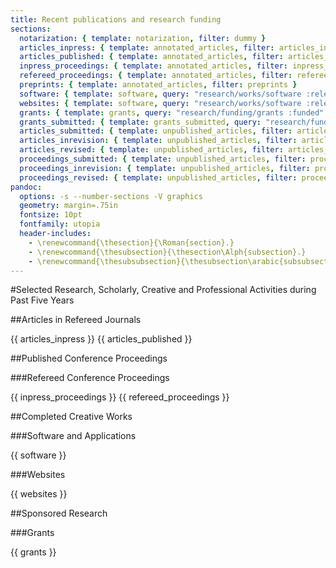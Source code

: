 ```yaml
---
title: Recent publications and research funding
sections:
  notarization: { template: notarization, filter: dummy }
  articles_inpress: { template: annotated_articles, filter: articles_inpress }
  articles_published: { template: annotated_articles, filter: articles_published }
  inpress_proceedings: { template: annotated_articles, filter: inpress_proceedings }
  refereed_proceedings: { template: annotated_articles, filter: refereed_proceedings }
  preprints: { template: annotated_articles, filter: preprints }
  software: { template: software, query: "research/works/software :released +date" }
  websites: { template: software, query: "research/works/software :released +date" }
  grants: { template: grants, query: "research/funding/grants :funded" }
  grants_submitted: { template: grants_submitted, query: "research/funded/grants :submitted" }
  articles_submitted: { template: unpublished_articles, filter: articles_submitted }
  articles_inrevision: { template: unpublished_articles, filter: articles_inrevision }
  articles_revised: { template: unpublished_articles, filter: articles_revised }
  proceedings_submitted: { template: unpublished_articles, filter: proceedings_submitted }
  proceedings_inrevision: { template: unpublished_articles, filter: proceedings_inrevision }
  proceedings_revised: { template: unpublished_articles, filter: proceedings_revised }
pandoc:
  options: -s --number-sections -V graphics
  geometry: margin=.75in
  fontsize: 10pt
  fontfamily: utopia
  header-includes:
    - \renewcommand{\thesection}{\Roman{section}.}
    - \renewcommand{\thesubsection}{\thesection\Alph{subsection}.}
    - \renewcommand{\thesubsubsection}{\thesubsection\arabic{subsubsection}.}
---
```


#Selected Research, Scholarly, Creative and Professional Activities during Past Five Years

##Articles in Refereed Journals

{{ articles_inpress }}
{{ articles_published }}

##Published Conference Proceedings

###Refereed Conference Proceedings

{{ inpress_proceedings }}
{{ refereed_proceedings }}

##Completed Creative Works

###Software and Applications

{{ software }}

###Websites

{{ websites }}

##Sponsored Research

###Grants

{{ grants }}
